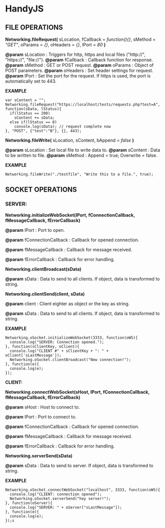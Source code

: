 # HandyJS

## FILE OPERATIONS

**Networking.fileRequest(** sLocation, fCallback = *function(){}*, sMethod = *"GET"*, oParams = *{}*, oHeaders = *{}*, lPort = *80* **)**

**@param** sLocation : Triggers for http, https and local files ("http://", "https://", "file://").
**@param** fCallback : Callback function for response.
**@param** sMethod   : GET or POST request.
**@param** oParams   : Object of POST parameters.
**@param** oHeaders  : Set header settings for request.
**@param** lPort     : Set the port for the request. If https is used, the port is automatically set to 443.

**EXAMPLE**
```
var sContent = "";
Networking.fileRequest("https://localhost/tests/requests.php?test=A", function(sData, lStatus){
  if(lStatus == 200)
    sContent += sData;
  else if(lStatus == 0)
    console.log(sData); // request complete now
}, "POST", {"test":"B"}, {}, 443);
```

**Networking.fileWrite(** sLocation, sContent, bAppend = *false* **)**

**@param** sLocation : Set local file to write data to.
**@param** sContent  : Data to be written to file.
**@param** sMethod   : Append = true; Overwrite = false.

**EXAMPLE**
```
Networking.fileWrite("./testfile", "Write this to a file.", true);
```

## SOCKET OPERATIONS

### SERVER:

**Networking.initializeWebSocket(lPort, fConnectionCallback, fMessageCallback, fErrorCallback)**

**@param** lPort                : Port to open.

**@param** fConnectionCallback  : Callback for opened connection.

**@param** fMessageCallback     : Callback for message received.

**@param** fErrorCallback       : Callback for error handling.

**Networking.clientBroadcast(sData)**

**@param** sData : Data to send to all clients. If object, data is transformed to string.

**Networking.clientSend(client, sData)**

**@param** client : Client eighter as object or the key as string.

**@param** sData  : Data to send to all clients. If object, data is transformed to string.

**EXAMPLE**

```
Networking.oSocket.initializeWebSocket(3333, function(oWS){
  console.log("SERVER: Connection opened.");
}, function(sClientKey, oClient){
  console.log("CLIENT #" + sClientKey + ": " + oClient['sLastMessage']);
  Networking.oSocket.clientBroadcast("New connection!");
}, function(e){
  console.log(e);
});
```

**CLIENT:**

**Networking.connectWebSocket(sHost, lPort, fConnectionCallback, fMessageCallback, fErrorCallback)**

**@param** sHost                : Host to connect to.

**@param** lPort                : Port to connect to.

**@param** fConnectionCallback  : Callback for opened connection.

**@param** fMessageCallback     : Callback for message received.

**@param** fErrorCallback       : Callback for error handling.

**Networking.serverSend(sData)**

**@param** sData : Data to send to server. If object, data is transformed to string.

**EXAMPLE**

```
Networking.oSocket.connectWebSocket("localhost", 3333, function(oWS){
  console.log("CLIENT: connection opened");
  Networking.oSocket.serverSend("hey server!");
}, function(oServer){
  console.log("SERVER: " + oServer["sLastMessage"]);
}, function(e){
  console.log(e);
});s
```
